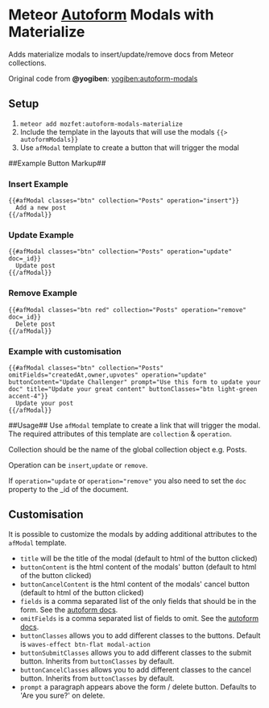 Meteor [Autoform](https://github.com/aldeed/meteor-autoform) Modals with Materialize
======================

Adds materialize modals to insert/update/remove docs from Meteor collections.

Original code from **@yogiben**:
[yogiben:autoform-modals](https://github.com/yogiben/meteor-autoform-modals)

## Setup ##

1. ```meteor add mozfet:autoform-modals-materialize```
2. Include the template in the layouts that will use the modals `{{> autoformModals}}`
3. Use `afModal` template to create a button that will trigger the modal


##Example Button Markup##
### Insert Example ###
```
{{#afModal classes="btn" collection="Posts" operation="insert"}}
  Add a new post
{{/afModal}}
```
### Update Example ###
```
{{#afModal classes="btn" collection="Posts" operation="update" doc=_id}}
  Update post
{{/afModal}}
```
### Remove Example ###
```
{{#afModal classes="btn red" collection="Posts" operation="remove" doc=_id}}
  Delete post
{{/afModal}}
```
### Example with customisation ###
```
{{#afModal classes="btn" collection="Posts" omitFields="createdAt,owner,upvotes" operation="update" buttonContent="Update Challenger" prompt="Use this form to update your doc" title="Update your great content" buttonClasses="btn light-green accent-4"}}
  Update your post
{{/afModal}}
```
##Usage##
Use `afModal` template to create a link that will trigger the modal.
The required attributes of this template are ``collection`` & ``operation``.

Collection should be the name of the global collection object e.g. Posts.

Operation can be ```insert```,```update``` or ```remove```.

If ```operation="update``` or ```operation="remove"``` you also need to set the ```doc``` property to the _id of the document.

## Customisation ##
It is possible to customize the modals by adding additional attributes to the `afModal` template.
* ```title``` will be the title of the modal (default to html of the button clicked)
* ```buttonContent``` is the html content of the modals' button (default to html of the button clicked)
* ```buttonCancelContent``` is the html content of the modals' cancel button (default to html of the button clicked)
* ```fields``` is a comma separated list of the only fields that should be in the form. See the [autoform docs](https://github.com/aldeed/meteor-autoform).
* ```omitFields``` is a comma separated list of fields to omit. See the [autoform docs](https://github.com/aldeed/meteor-autoform).
* ```buttonClasses``` allows you to add different classes to the buttons. Default is `waves-effect btn-flat modal-action`
* ```buttonSubmitClasses``` allows you to add different classes to the submit button. Inherits from `buttonClasses` by default.
* ```buttonCancelClasses``` allows you to add different classes to the cancel button. Inherits from `buttonClasses` by default.
* ```prompt``` a paragraph appears above the form / delete button. Defaults to 'Are you sure?' on delete.
